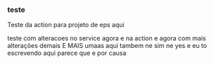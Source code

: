 

### teste
Teste da action para projeto de eps aqui

teste com alteracoes no service agora e na action e agora com mais alterações demais E MAIS umaas aqui tambem ne sim ne yes
e eu to escrevendo 
aqui
parece que e por causa 
